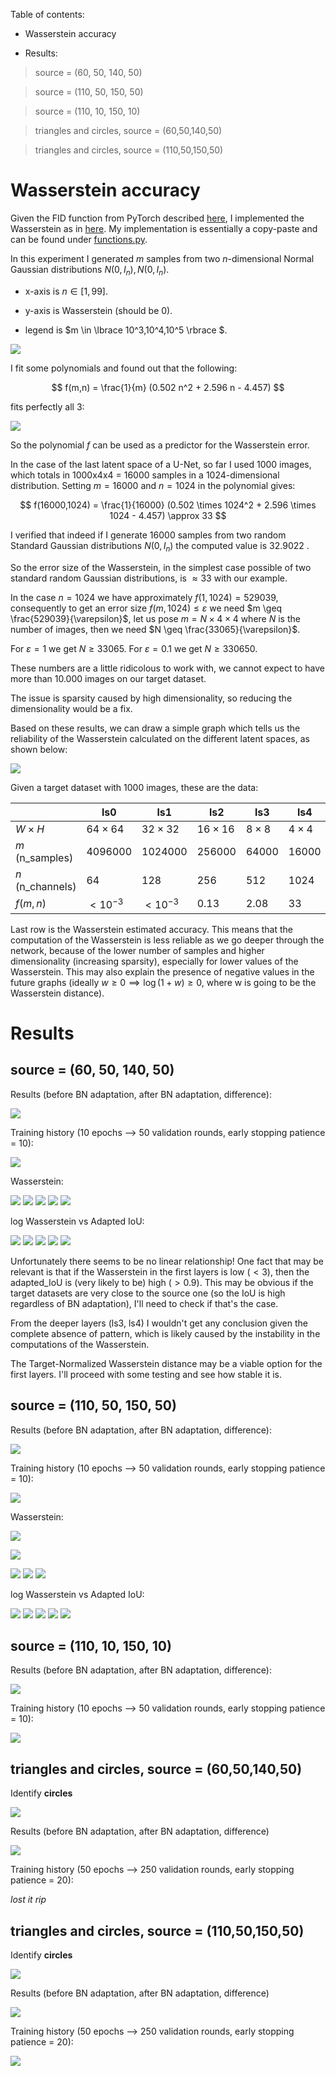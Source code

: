Table of contents:

- Wasserstein accuracy

- Results:

> source = (60, 50, 140, 50)

> source = (110, 50, 150, 50)

> source = (110, 10, 150, 10)

> triangles and circles, source = (60,50,140,50)

> triangles and circles, source = (110,50,150,50)


# Wasserstein accuracy

Given the FID function from PyTorch described [here](https://pytorch.org/ignite/generated/ignite.metrics.FID.html), I implemented the Wasserstein as in [here](https://github.com/mseitzer/pytorch-fid/blob/master/src/pytorch_fid/fid_score.py#L152). My implementation is essentially a copy-paste and can be found under [functions.py](https://github.com/MarcoFurlan99/7_Wasserstein_computation_and_more/blob/master/functions.py).

In this experiment I generated $m$ samples from two $n$-dimensional Normal Gaussian distributions $N(0,I_n), N(0,I_n)$.

- x-axis is $n \in [1,99]$.

- y-axis is Wasserstein (should be 0).

- legend is $m \in \lbrace 10^3,10^4,10^5 \rbrace $.

<img src="https://github.com/MarcoFurlan99/7_Wasserstein_computation_and_more/blob/master/images/Wasserstein_accuracy.png?raw=true">

I fit some polynomials and found out that the following:

$$ f(m,n) = \frac{1}{m} (0.502 n^2 + 2.596 n - 4.457) $$

fits perfectly all 3:

<img src="https://github.com/MarcoFurlan99/7_Wasserstein_computation_and_more/blob/master/images/Wasserstein_accuracy_polyy.png?raw=true">

So the polynomial $f$ can be used as a predictor for the Wasserstein error.

In the case of the last latent space of a U-Net, so far I used 1000 images, which totals in 1000x4x4 = 16000 samples in a 1024-dimensional distribution. Setting $m = 16000$ and $n=1024$ in the polynomial gives:

$$ f(16000,1024) = \frac{1}{16000} (0.502 \times 1024^2 + 2.596 \times 1024 - 4.457) \approx 33 $$

I verified that indeed if I generate 16000 samples from two random Standard Gaussian distributions $N(0,I_n)$ the computed value is 32.9022 .

So the error size of the Wasserstein, in the simplest case possible of two standard random Gaussian distributions, is $\approx 33$ with our example. 

In the case $n = 1024$ we have approximately $f(1,1024) = 529039$, consequently to get an error size $f(m,1024) \leq \varepsilon$ we need $m \geq \frac{529039}{\varepsilon}$, let us pose $m = N \times 4 \times 4$ where $N$ is the number of images, then we need $N \geq \frac{33065}{\varepsilon}$.

For $\varepsilon = 1$ we get $N \geq 33065$.
For $\varepsilon = 0.1$ we get $N \geq 330650$.

These numbers are a little ridicolous to work with, we cannot expect to have more than 10.000 images on our target dataset.

The issue is sparsity caused by high dimensionality, so reducing the dimensionality would be a fix.

Based on these results, we can draw a simple graph which tells us the reliability of the Wasserstein calculated on the different latent spaces, as shown below:

<img src="https://github.com/MarcoFurlan99/7_Wasserstein_computation_and_more/blob/master/images/UNet_ls.png?raw=true">

Given a target dataset with 1000 images, these are the data:

|                  | ls0             | ls1            | ls2            | ls3            | ls4            |
| ---------------- | --------------- | -------------- | -------------- | -------------- | -------------- |
| $W \times H$     | $64 \times 64$  | $32 \times 32$ | $16 \times 16$ | $8 \times 8$   | $4 \times 4$   |
| $m$ (n_samples)  | $4096000$       | $1024000$      | $256000$       | $64000$        | $16000$        |
| $n$ (n_channels) | $64$            | $128$          | $256$          | $512$          | $1024$         |
| $f(m,n)$         | $<10^{-3}$      | $<10^{-3}$     | $0.13$         | $2.08$         | $33$           |

Last row is the Wasserstein estimated accuracy. This means that the computation of the Wasserstein is less reliable as we go deeper through the network, because of the lower number of samples and higher dimensionality (increasing sparsity), especially for lower values of the Wasserstein. This may also explain the presence of negative values in the future graphs (ideally $w \geq 0 \implies \log(1+w) \geq 0$, where w is going to be the Wasserstein distance).

# Results

## source = (60, 50, 140, 50)

Results (before BN adaptation, after BN adaptation, difference):

<img src="https://github.com/MarcoFurlan99/7_Wasserstein_computation_and_more/blob/master/(60,50,140,50)/three_musketeers.png?raw=true">
 
Training history (10 epochs --> 50 validation rounds, early stopping patience = 10):

<img src="https://github.com/MarcoFurlan99/7_Wasserstein_computation_and_more/blob/master/(60,50,140,50)/training_history.png?raw=true">

Wasserstein:

<img src="https://github.com/MarcoFurlan99/7_Wasserstein_computation_and_more/blob/master/(60,50,140,50)/wasserstein_0.png?raw=true">

<img src="https://github.com/MarcoFurlan99/7_Wasserstein_computation_and_more/blob/master/(60,50,140,50)/wasserstein_1.png?raw=true">

<img src="https://github.com/MarcoFurlan99/7_Wasserstein_computation_and_more/blob/master/(60,50,140,50)/wasserstein_2.png?raw=true">


<img src="https://github.com/MarcoFurlan99/7_Wasserstein_computation_and_more/blob/master/(60,50,140,50)/wasserstein_3.png?raw=true">


<img src="https://github.com/MarcoFurlan99/7_Wasserstein_computation_and_more/blob/master/(60,50,140,50)/wasserstein_4.png?raw=true">

log Wasserstein vs Adapted IoU:

<img src="https://github.com/MarcoFurlan99/7_Wasserstein_computation_and_more/blob/master/(60,50,140,50)/Prometheus_0.png?raw=true">

<img src="https://github.com/MarcoFurlan99/7_Wasserstein_computation_and_more/blob/master/(60,50,140,50)/Prometheus_1.png?raw=true">

<img src="https://github.com/MarcoFurlan99/7_Wasserstein_computation_and_more/blob/master/(60,50,140,50)/Prometheus_2.png?raw=true">

<img src="https://github.com/MarcoFurlan99/7_Wasserstein_computation_and_more/blob/master/(60,50,140,50)/Prometheus_3.png?raw=true">

<img src="https://github.com/MarcoFurlan99/7_Wasserstein_computation_and_more/blob/master/(60,50,140,50)/Prometheus_4.png?raw=true">

Unfortunately there seems to be no linear relationship! One fact that may be relevant is that if the Wasserstein in the first layers is low ($<3$), then the adapted_IoU is (very likely to be) high ($>0.9$). This may be obvious if the target datasets are very close to the source one (so the IoU is high regardless of BN adaptation), I'll need to check if that's the case.

From the deeper layers (ls3, ls4) I wouldn't get any conclusion given the complete absence of pattern, which is likely caused by the instability in the computations of the Wasserstein.

The Target-Normalized Wasserstein distance may be a viable option for the first layers. I'll proceed with some testing and see how stable it is.

## source = (110, 50, 150, 50)

Results (before BN adaptation, after BN adaptation, difference):

<img src="https://github.com/MarcoFurlan99/7_Wasserstein_computation_and_more/blob/master/(110,50,150,50)/three_musketeers.png?raw=true">
 
Training history (10 epochs --> 50 validation rounds, early stopping patience = 10):

<img src="https://github.com/MarcoFurlan99/7_Wasserstein_computation_and_more/blob/master/(110,50,150,50)/training_history.png?raw=true">

Wasserstein:

<img src="https://github.com/MarcoFurlan99/7_Wasserstein_computation_and_more/blob/master/(110,50,150,50)/wasserstein_0.png?raw=true">

<img src="https://github.com/MarcoFurlan99/7_Wasserstein_computation_and_more/blob/master/(110,50,15
0,50)/wasserstein_1.png?raw=true">

<img src="https://github.com/MarcoFurlan99/7_Wasserstein_computation_and_more/blob/master/(110,50,150,50)/wasserstein_2.png?raw=true">


<img src="https://github.com/MarcoFurlan99/7_Wasserstein_computation_and_more/blob/master/(110,50,150,50)/wasserstein_3.png?raw=true">


<img src="https://github.com/MarcoFurlan99/7_Wasserstein_computation_and_more/blob/master/(110,50,150,50)/wasserstein_4.png?raw=true">

log Wasserstein vs Adapted IoU:

<img src="https://github.com/MarcoFurlan99/7_Wasserstein_computation_and_more/blob/master/(110,50,150,50)/Prometheus_0.png?raw=true">

<img src="https://github.com/MarcoFurlan99/7_Wasserstein_computation_and_more/blob/master/(110,50,150,50)/Prometheus_1.png?raw=true">

<img src="https://github.com/MarcoFurlan99/7_Wasserstein_computation_and_more/blob/master/(110,50,150,50)/Prometheus_2.png?raw=true">

<img src="https://github.com/MarcoFurlan99/7_Wasserstein_computation_and_more/blob/master/(110,50,150,50)/Prometheus_3.png?raw=true">

<img src="https://github.com/MarcoFurlan99/7_Wasserstein_computation_and_more/blob/master/(110,50,150,50)/Prometheus_4.png?raw=true">


## source = (110, 10, 150, 10)

Results (before BN adaptation, after BN adaptation, difference):

<img src="https://github.com/MarcoFurlan99/7_Wasserstein_computation_and_more/blob/master/(110,10,150,10)/three_musketeers.png?raw=true">
 
Training history (10 epochs --> 50 validation rounds, early stopping patience = 10):

<img src="https://github.com/MarcoFurlan99/7_Wasserstein_computation_and_more/blob/master/(110,10,150,10)/training_history.png?raw=true">


## triangles and circles, source = (60,50,140,50)

Identify **circles**

<img src="https://github.com/MarcoFurlan99/7_Wasserstein_computation_and_more/blob/master/(60,50,140,50)_toc/samples.png?raw=true">

Results (before BN adaptation, after BN adaptation, difference)

<img src="https://github.com/MarcoFurlan99/7_Wasserstein_computation_and_more/blob/master/(60,50,140,50)_toc/three_musketeers.png?raw=true">


Training history (50 epochs --> 250 validation rounds, early stopping patience = 20):

*lost it rip*


## triangles and circles, source = (110,50,150,50)

Identify **circles**

<img src="https://github.com/MarcoFurlan99/7_Wasserstein_computation_and_more/blob/master/(110,50,150,50)_toc/samples.png?raw=true">

Results (before BN adaptation, after BN adaptation, difference)

<img src="https://github.com/MarcoFurlan99/7_Wasserstein_computation_and_more/blob/master/(110,50,150,50)_toc/three_musketeers.png?raw=true">


Training history (50 epochs --> 250 validation rounds, early stopping patience = 20):

<img src="https://github.com/MarcoFurlan99/7_Wasserstein_computation_and_more/blob/master/(110,50,150,50)_toc/training_history.png?raw=true">